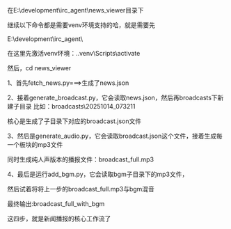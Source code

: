


在E:\development\irc_agent\news_viewer目录下

继续以下命令都是需要venv环境支持的哈，就是需要先

E:\development\irc_agent\

在这里先激活venv环境：.\.venv\Scripts\activate

然后，cd news_viewer


1、首先fetch_news.py===>生成了news.json

2、接着generate_broadcast.py，它会读取news.json，然后再broadcasts下新建子目录
比如：broadcasts\20251014_073211

核心是生成了子目录下对应的broadcast.json文件

3、然后是generate_audio.py，它会读取broadcast.json这个文件，接着生成每一个板块的mp3文件

同时生成纯人声版本的播报文件：broadcast_full.mp3

4、最后是运行add_bgm.py，它会读取bgm子目录下的mp3文件，

然后试着将将上一步的broadcast_full.mp3与bgm混音

最终输出:broadcast_full_with_bgm


这四步，就是新闻播报的核心工作流了